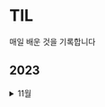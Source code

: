# TIL
매일 배운 것을 기록합니다
## 2023
<details>
  <summary>11월</summary>
  <summary>1129</summary>
  - 다양한 사례로 익히는 SQL 데이터분석 5개 강의 듣고 복습
   
</details>
